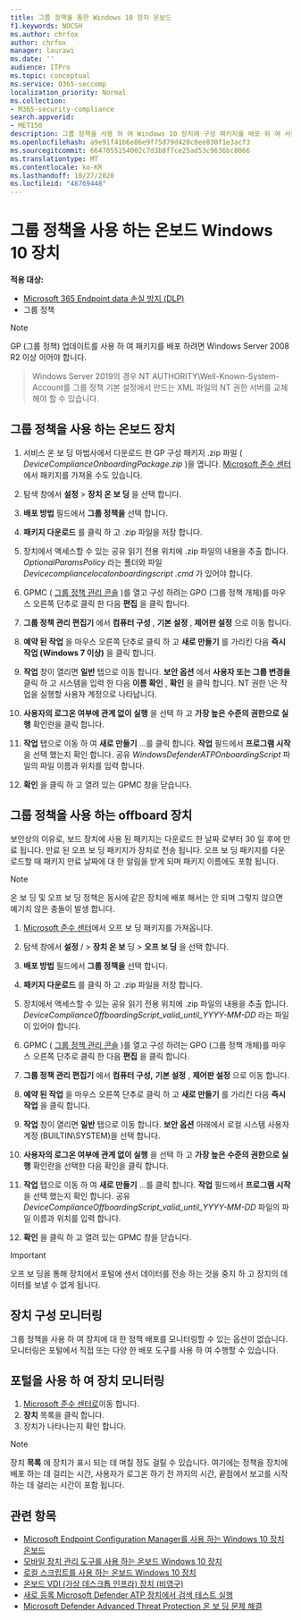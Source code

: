 ```yaml
---
title: 그룹 정책을 통한 Windows 10 장치 온보드
f1.keywords: NOCSH
ms.author: chrfox
author: chrfox
manager: laurawi
ms.date: ''
audience: ITPro
ms.topic: conceptual
ms.service: O365-seccomp
localization_priority: Normal
ms.collection:
- M365-security-compliance
search.appverid:
- MET150
description: 그룹 정책을 사용 하 여 Windows 10 장치에 구성 패키지를 배포 하 여 서비스에 등록 되도록 합니다.
ms.openlocfilehash: a9e91f41b6e86e9f75d79d420c0ee830f1e3acf3
ms.sourcegitcommit: 6647055154002c7d3b8f7ce25ad53c9636bc8066
ms.translationtype: MT
ms.contentlocale: ko-KR
ms.lasthandoff: 10/27/2020
ms.locfileid: "48769448"
---
```

# <a name="onboard-windows-10-devices-using-group-policy"></a>그룹 정책을 사용 하는 온보드 Windows 10 장치 

**적용 대상:**

- [Microsoft 365 Endpoint data 손실 방지 (DLP)](/microsoft-365/compliance/endpoint-dlp-learn-about)
- 그룹 정책

> [!NOTE]
> GP (그룹 정책) 업데이트를 사용 하 여 패키지를 배포 하려면 Windows Server 2008 R2 이상 이어야 합니다.

> Windows Server 2019의 경우 NT AUTHORITY\Well-Known-System-Account를 그룹 정책 기본 설정에서 만드는 XML 파일의 NT 권한 서버를 교체 해야 할 수 있습니다.

## <a name="onboard-devices-using-group-policy"></a>그룹 정책을 사용 하는 온보드 장치

1. 서비스 온 보 딩 마법사에서 다운로드 한 GP 구성 패키지 .zip 파일 ( *DeviceComplianceOnboardingPackage.zip* )을 엽니다. [Microsoft 준수 센터](https://compliance.microsoft.com/compliancesettings/deviceonboarding) 에서 패키지를 가져올 수도 있습니다.

2. 탐색 창에서 **설정**  >  **장치 온 보 딩** 을 선택 합니다.

3. **배포 방법** 필드에서 **그룹 정책을** 선택 합니다.

4. **패키지 다운로드** 를 클릭 하 고 .zip 파일을 저장 합니다.

5. 장치에서 액세스할 수 있는 공유 읽기 전용 위치에 .zip 파일의 내용을 추출 합니다. *OptionalParamsPolicy* 라는 폴더와 파일 *Devicecompliancelocalonboardingscript .cmd* 가 있어야 합니다.

6. GPMC ( [그룹 정책 관리 콘솔](https://docs.microsoft.com/internet-explorer/ie11-deploy-guide/group-policy-and-group-policy-mgmt-console-ie11) )를 열고 구성 하려는 GPO (그룹 정책 개체)를 마우스 오른쪽 단추로 클릭 한 다음 **편집** 을 클릭 합니다.

7. **그룹 정책 관리 편집기** 에서 **컴퓨터 구성** , **기본 설정** , **제어판 설정** 으로 이동 합니다.

8. **예약 된 작업** 을 마우스 오른쪽 단추로 클릭 하 고 **새로 만들기** 를 가리킨 다음 **즉시 작업 (Windows 7 이상)** 을 클릭 합니다.

9. **작업** 창이 열리면 **일반** 탭으로 이동 합니다. **보안 옵션** 에서 **사용자 또는 그룹 변경을** 클릭 하 고 시스템을 입력 한 다음 **이름 확인** , **확인** 을 클릭 합니다. NT 권한 \은 작업을 실행할 사용자 계정으로 나타납니다.

10. **사용자의 로그온 여부에 관계 없이 실행** 을 선택 하 고 **가장 높은 수준의 권한으로 실행** 확인란을 클릭 합니다.

11. **작업** 탭으로 이동 하 여 **새로 만들기** ...를 클릭 합니다. **작업** 필드에서 **프로그램 시작** 을 선택 했는지 확인 합니다. 공유 *WindowsDefenderATPOnboardingScript* 파일의 파일 이름과 위치를 입력 합니다.

12. **확인** 을 클릭 하 고 열려 있는 GPMC 창을 닫습니다.


## <a name="offboard-devices-using-group-policy"></a>그룹 정책을 사용 하는 offboard 장치
보안상의 이유로, 보드 장치에 사용 된 패키지는 다운로드 한 날짜 로부터 30 일 후에 만료 됩니다. 만료 된 오프 보 딩 패키지가 장치로 전송 됩니다. 오프 보 딩 패키지를 다운로드할 때 패키지 만료 날짜에 대 한 알림을 받게 되며 패키지 이름에도 포함 됩니다.

> [!NOTE]
> 온 보 딩 및 오프 보 딩 정책은 동시에 같은 장치에 배포 해서는 안 되며 그렇지 않으면 예기치 않은 충돌이 발생 합니다.

1. [Microsoft 준수 센터](https://compliance.microsoft.com/compliancesettings/deviceonboarding)에서 오프 보 딩 패키지를 가져옵니다.

2. 탐색 창에서 **설정** /  >  **장치 온 보** 딩  >  **오프 보 딩** 을 선택 합니다.

3. **배포 방법** 필드에서 **그룹 정책을** 선택 합니다.

4. **패키지 다운로드** 를 클릭 하 고 .zip 파일을 저장 합니다.

5. 장치에서 액세스할 수 있는 공유 읽기 전용 위치에 .zip 파일의 내용을 추출 합니다. *DeviceComplianceOffboardingScript_valid_until_YYYY-MM-DD* 라는 파일이 있어야 합니다.

6. GPMC ( [그룹 정책 관리 콘솔](https://docs.microsoft.com/internet-explorer/ie11-deploy-guide/group-policy-and-group-policy-mgmt-console-ie11) )를 열고 구성 하려는 GPO (그룹 정책 개체)를 마우스 오른쪽 단추로 클릭 한 다음 **편집** 을 클릭 합니다.

7. **그룹 정책 관리 편집기** 에서 **컴퓨터 구성,** **기본 설정** , **제어판 설정** 으로 이동 합니다.

8. **예약 된 작업** 을 마우스 오른쪽 단추로 클릭 하 고 **새로 만들기** 를 가리킨 다음 **즉시 작업** 을 클릭 합니다.

9. **작업** 창이 열리면 **일반** 탭으로 이동 합니다. **보안 옵션** 아래에서 로컬 시스템 사용자 계정 (BUILTIN\SYSTEM)을 선택 합니다.

10. **사용자의 로그온 여부에 관계 없이 실행** 을 선택 하 고 **가장 높은 수준의 권한으로 실행** 확인란을 선택한 다음 확인을 클릭 합니다.

11. **작업** 탭으로 이동 하 여 **새로 만들기** ...를 클릭 합니다. **작업** 필드에서 **프로그램 시작** 을 선택 했는지 확인 합니다. 공유  *DeviceComplianceOffboardingScript_valid_until_YYYY-MM-DD* 파일의 파일 이름과 위치를 입력 합니다.

12. **확인** 을 클릭 하 고 열려 있는 GPMC 창을 닫습니다.

> [!IMPORTANT]
> 오프 보 딩을 통해 장치에서 포털에 센서 데이터를 전송 하는 것을 중지 하 고 장치의 데이터를 보낼 수 없게 됩니다.


## <a name="monitor-device-configuration"></a>장치 구성 모니터링
그룹 정책을 사용 하 여 장치에 대 한 정책 배포를 모니터링할 수 있는 옵션이 없습니다. 모니터링은 포털에서 직접 또는 다양 한 배포 도구를 사용 하 여 수행할 수 있습니다.

## <a name="monitor-devices-using-the-portal"></a>포털을 사용 하 여 장치 모니터링
1. [Microsoft 준수 센터로](https://compliance.microsoft.com/)이동 합니다.
2. **장치** 목록을 클릭 합니다.
3. 장치가 나타나는지 확인 합니다.

> [!NOTE]
> 장치 **목록** 에 장치가 표시 되는 데 며칠 정도 걸릴 수 있습니다. 여기에는 정책을 장치에 배포 하는 데 걸리는 시간, 사용자가 로그온 하기 전 까지의 시간, 끝점에서 보고를 시작 하는 데 걸리는 시간이 포함 됩니다.


## <a name="related-topics"></a>관련 항목
- [Microsoft Endpoint Configuration Manager를 사용 하는 Windows 10 장치 온보드](dlp-configure-endpoints-sccm.md)
- [모바일 장치 관리 도구를 사용 하는 온보드 Windows 10 장치](dlp-configure-endpoints-mdm.md)
- [로컬 스크립트를 사용 하는 온보드 Windows 10 장치](dlp-configure-endpoints-script.md)
- [온보드 VDI (가상 데스크톱 인프라) 장치 (비영구)](dlp-configure-endpoints-vdi.md)
- [새로 등록 Microsoft Defender ATP 장치에서 검색 테스트 실행](https://docs.microsoft.com/windows/security/threat-protection/microsoft-defender-atp/run-detection-test)
- [Microsoft Defender Advanced Threat Protection 온 보 딩 문제 해결](https://docs.microsoft.com/windows/security/threat-protection/microsoft-defender-atp/troubleshoot-onboarding)
